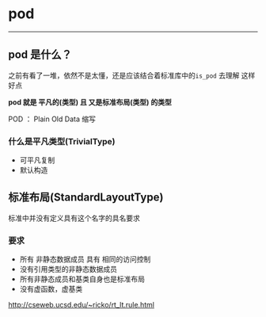 # pod
---
## pod 是什么？
之前有看了一堆，依然不是太懂，还是应该结合着标准库中的`is_pod` 去理解 这样好点

**pod 就是 平凡的(类型) 且 又是标准布局(类型) 的类型**

POD ： Plain Old Data 缩写

### 什么是平凡类型(TrivialType)
* 可平凡复制
* 默认构造

## 标准布局(StandardLayoutType)
标准中并没有定义具有这个名字的具名要求

### 要求
* 所有 非静态数据成员 具有 相同的访问控制
* 没有引用类型的非静态数据成员
* 所有非静态成员和基类自身也是标准布局
* 没有虚函数，虚基类



http://cseweb.ucsd.edu/~ricko/rt_lt.rule.html
